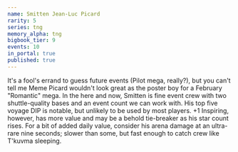 ```yaml
---
name: Smitten Jean-Luc Picard
rarity: 5
series: tng
memory_alpha: tng
bigbook_tier: 9
events: 10
in_portal: true
published: true
---
```


It's a fool's errand to guess future events (Pilot mega, really?), but you can't tell me Meme Picard wouldn't look great as the poster boy for a February "Romantic" mega. In the here and now, Smitten is fine event crew with two shuttle-quality bases and an event count we can work with. His top five voyage DIP is notable, but unlikely to be used by most players. +1 Inspiring, however, has more value and may be a behold tie-breaker as his star count rises. For a bit of added daily value, consider his arena damage at an ultra-rare nine seconds; slower than some, but fast enough to catch crew like T'kuvma sleeping.

